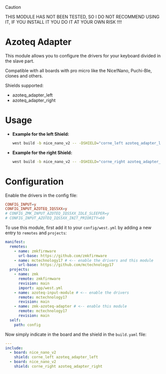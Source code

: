 > [!CAUTION]
> THIS MODULE HAS NOT BEEN TESTED, SO I DO NOT RECOMMEND USING IT, IF YOU
> INSTALL IT YOU DO IT AT YOUR OWN RISK !!!!

# Azoteq Adapter
This module allows you to configure the drivers for your keyboard divided in the slave part.

Compatible with all boards with pro micro like the Nice!Nano, Puchi-Ble, clones and others.

Shields supported:
- azoteq_adapter_left
- azoteq_adapter_right

# Usage

- **Example for the left Shield:**
  ```bash
  west build -b nice_nano_v2 -- -DSHIELD="corne_left azoteq_adapter_left"
  ```

- **Example for the right Shield:**
  ```bash
  west build -b nice_nano_v2 -- -DSHIELD="corne_right azoteq_adapter_right"
  ```

# Configuration
Enable the drivers in the config file:

```conf
CONFIG_INPUT=y
CONFIG_INPUT_AZOTEQ_IQS5XX=y
# CONFIG_ZMK_INPUT_AZOTEQ_IQS5XX_IDLE_SLEEPER=y
# CONFIG_INPUT_AZOTEQ_IQS5XX_INIT_PRIORITY=60
```

To use this module, first add it to your `config/west.yml` by adding a new
entry to `remotes` and `projects`:

```yaml
manifest:
  remotes:
    - name: zmkfirmware
      url-base: https://github.com/zmkfirmware
    - name: mctechnology17 # <-- enable the drivers and this module
      url-base: https://github.com/mctechnology17
  projects:
    - name: zmk
      remote: zmkfirmware
      revision: main
      import: app/west.yml
    - name: azoteq-input-module # <-- enable the drivers
      remote: mctechnology17
      revision: main
    - name: zmk-azoteq-adapter # <-- enable this module
      remote: mctechnology17
      revision: main
  self:
    path: config
```

Now simply indicate in the board and the shield in the `build.yaml` file:

```yaml
---
include:
  - board: nice_nano_v2
    shield: corne_left azoteq_adapter_left
  - board: nice_nano_v2
    shield: corne_right azoteq_adapter_right
```

[//]: # ( vim: set fdm=marker: )
